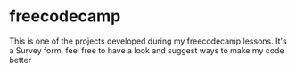 # freecodecamp
This is one of the projects developed during my freecodecamp lessons. 
It's a Survey form, feel free to have a look and suggest ways to make my code better
